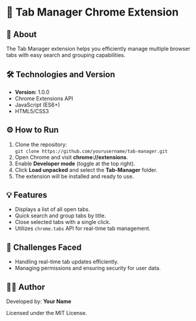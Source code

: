 <!DOCTYPE html>
<html>
<head>
  <title>Tab Manager Extension - README</title>
</head>
<body>
  <h1>🚀 Tab Manager Chrome Extension</h1>

  <h2>📜 About</h2>
  <p>The Tab Manager extension helps you efficiently manage multiple browser tabs with easy search and grouping capabilities.</p>

  <h2>🛠️ Technologies and Version</h2>
  <ul>
    <li><strong>Version:</strong> 1.0.0</li>
    <li>Chrome Extensions API</li>
    <li>JavaScript (ES6+)</li>
    <li>HTML5/CSS3</li>
  </ul>

  <h2>⚙️ How to Run</h2>
  <ol>
    <li>Clone the repository:<br>
      <code>git clone https://github.com/yourusername/tab-manager.git</code>
    </li>
    <li>Open Chrome and visit <strong>chrome://extensions</strong>.</li>
    <li>Enable <strong>Developer mode</strong> (toggle at the top right).</li>
    <li>Click <strong>Load unpacked</strong> and select the <strong>Tab-Manager</strong> folder.</li>
    <li>The extension will be installed and ready to use.</li>
  </ol>

  <h2>💡 Features</h2>
  <ul>
    <li>Displays a list of all open tabs.</li>
    <li>Quick search and group tabs by title.</li>
    <li>Close selected tabs with a single click.</li>
    <li>Utilizes <code>chrome.tabs</code> API for real-time tab management.</li>
  </ul>

  <h2>🚧 Challenges Faced</h2>
  <ul>
    <li>Handling real-time tab updates efficiently.</li>
    <li>Managing permissions and ensuring security for user data.</li>
  </ul>

  <h2>👨‍💻 Author</h2>
  <p>Developed by: <strong>Your Name</strong></p>
  <p>Licensed under the MIT License.</p>
</body>
</html>
